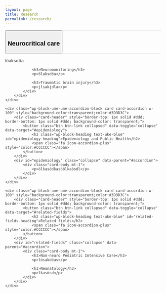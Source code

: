 ```yaml
---
layout: page
title: Research
permalink: /research/
---
```


<div class="wp-block-ume-ume-accordion-holder alignwide ume-accordion-wrapper">
    <div class="wp-block-ume-ume-accordion-block card card-accordion w-100" style="background-color:transparent;color:#3D3D3C">
        <div class="card-header" style="border-top: 1px solid #ddd; border-bottom: 1px solid #ddd; background-color: transparent;">
            <button class="btn btn-link collapsed" data-toggle="collapse" data-target="#neurocritical-care">
                <h2 class="wp-block-heading text-uke-blue" id="neurocritical-care-heading">Neurocritical care</h2>
                <span class="fa icon-accordion-plus" style="color:#CCCCCC"></span>
            </button>
        </div>
        <div id="neurocritical-care" class="collapse" data-parent="#accordion">
            <div class="card-body mt-1">
                <p>löaksdöa</p>
                
                <h3>Neuromonitoring</h3>
                <p>ölaksdöa</p>
                
                <h3>Traumatic brain injury</h3>
                <p>jlsakjdla</p>
            </div>
        </div>
    </div>

    <div class="wp-block-ume-ume-accordion-block card card-accordion w-100" style="background-color:transparent;color:#3D3D3C">
        <div class="card-header" style="border-top: 1px solid #ddd; border-bottom: 1px solid #ddd; background-color: transparent;">
            <button class="btn btn-link collapsed" data-toggle="collapse" data-target="#epidemiology">
                <h2 class="wp-block-heading text-uke-blue" id="epidemiology-heading">Epidemiology and Public Health</h2>
                <span class="fa icon-accordion-plus" style="color:#CCCCCC"></span>
            </button>
        </div>
        <div id="epidemiology" class="collapse" data-parent="#accordion">
            <div class="card-body mt-1">
                <p>ölkasödkasöölkaösdl</p>
            </div>
        </div>
    </div>

    <div class="wp-block-ume-ume-accordion-block card card-accordion w-100" style="background-color:transparent;color:#3D3D3C">
        <div class="card-header" style="border-top: 1px solid #ddd; border-bottom: 1px solid #ddd; background-color: transparent;">
            <button class="btn btn-link collapsed" data-toggle="collapse" data-target="#related-fields">
                <h2 class="wp-block-heading text-uke-blue" id="related-fields-heading">Related fields</h2>
                <span class="fa icon-accordion-plus" style="color:#CCCCCC"></span>
            </button>
        </div>
        <div id="related-fields" class="collapse" data-parent="#accordion">
            <div class="card-body mt-1">
                <h3>Non-neuro Pediatric Intensive Care</h3>
                <p>lösakdöas</p>
                
                <h3>Neonatology</h3>
                <p>lkasösd</p>
            </div>
        </div>
    </div>
</div>